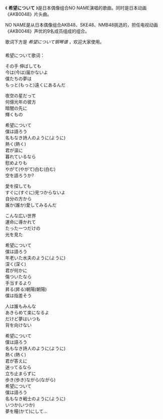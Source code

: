 

《 **希望について** 》是日本偶像组合NO NAME演唱的歌曲。同时是日本动画《AKB0048》片头曲。

  

NO NAME是从日本偶像组合AKB48、SKE48、NMB48挑选的，担任电视动画《AKB0048》声优的9名成员组成的组合。

  

歌词下方是 _希望について钢琴谱_ ，欢迎大家使用。

###  
希望について歌词：

  

その手 伸ばしても  
今は(今は)届かないよ  
僕たちの夢は  
もっと(もっと)遠くにあるんだ

夜空の星だって  
何億光年の彼方  
暗闇の先に  
輝くもの

希望について  
僕は語ろう  
名もなき詩人のように(ように)  
熱く(熱く)  
君が涙に  
暮れているなら  
慰めよりも  
やがて(やがて)白む(白む)  
空を語ろうか?

愛を探しても  
すぐに(すぐに)見つからないよ  
自分の方から  
誰か(誰か)愛してみるんだ

こんな広い世界  
運命に導かれて  
たった一つだけの  
光を見た

希望について  
僕は語ろう  
年老いた水夫のように(ように)  
深く(深く)  
君が何かに  
傷ついたなら  
手当するより  
昇る(昇る)朝陽(朝陽)  
僕は指差そう

人は誰もみんな  
あきらめて楽になるよ  
だけど夢はいつも  
背を向けない

希望について  
僕は語ろう  
名もなき詩人のように(ように)  
熱く(熱く)  
君が答えに  
迷ってるなら  
立ち止まらずに  
歩き(歩き)ながら(ながら)  
希望について  
僕は語ろう  
名もなき戦士のように(ように)  
いつか(いつか)  
夢を糧(かて)にして…

